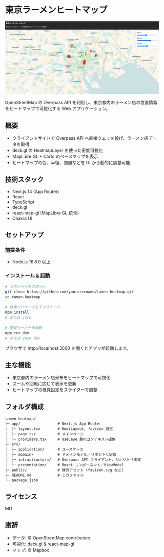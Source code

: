 # 東京ラーメンヒートマップ

![スクリーンショット](./screenshot.png)

OpenStreetMap の Overpass API を利用し、東京都内のラーメン店の位置情報をヒートマップで可視化する Web アプリケーション。

## 概要

- クライアントサイドで Overpass API へ直接クエリを投げ、ラーメン店データを取得
- deck.gl の HeatmapLayer を使った密度可視化
- MapLibre GL + Carto のベースマップを表示
- ヒートマップの色、半径、閾値などを UI から動的に調整可能

## 技術スタック

- Next.js 14 (App Router)
- React
- TypeScript
- deck.gl
- react-map-gl (MapLibre GL 統合)
- Chakra UI

## セットアップ

### 前提条件

- Node.js 16.8.0 以上

### インストール＆起動

```bash
# リポジトリをクローン
git clone https://github.com/yourusername/ramen-heatmap.git
cd ramen-heatmap

# 依存パッケージをインストール
npm install
# または yarn

# 開発サーバーを起動
npm run dev
# または yarn dev
```

ブラウザで http://localhost:3000 を開くとアプリが起動します。

## 主な機能

- 東京都内のラーメン店分布をヒートマップで可視化
- ズームや回転に応じて表示を更新
- ヒートマップの視覚設定をスライダーで調整

## フォルダ構成

```
ramen-heatmap/
├─ app/                 # Next.js App Router
│  ├─ layout.tsx        # RootLayout, favicon 設定
│  ├─ page.tsx          # メインページ
│  └─ providers.tsx     # UseCase 層のコンテキスト提供
├─ src/
│  ├─ application/      # ユースケース
│  ├─ domain/           # ドメインモデル／リポジトリ定義
│  ├─ infrastructure/   # Overpass API クライアント、リポジトリ実装
│  └─ presentation/     # React コンポーネント／ViewModel
├─ public/              # 静的アセット (favicon.svg など)
├─ README.md            # このファイル
└─ package.json
```

## ライセンス

MIT

## 謝辞

- データ: © OpenStreetMap contributors
- 可視化: deck.gl & react-map-gl
- マップ: © Mapbox
